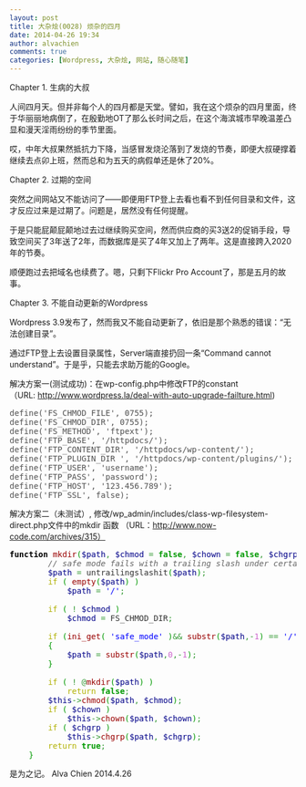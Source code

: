 ```yaml
---
layout: post
title: 大杂烩(0028) 烦杂的四月
date: 2014-04-26 19:34
author: alvachien
comments: true
categories: [Wordpress, 大杂烩, 网站, 随心随笔]
---
```

Chapter 1. 生病的大叔

人间四月天。但并非每个人的四月都是天堂。譬如，我在这个烦杂的四月里面，终于华丽丽地病倒了，在殷勤地OT了那么长时间之后，在这个海滨城市早晚温差凸显和漫天淫雨纷纷的季节里面。

哎，中年大叔果然抵抗力下降，当感冒发烧沦落到了发烧的节奏，即便大叔硬撑着继续去点卯上班，然而总和为五天的病假单还是休了20%。

Chapter 2. 过期的空间

突然之间网站又不能访问了——即便用FTP登上去看也看不到任何目录和文件，这才反应过来是过期了。问题是，居然没有任何提醒。

于是只能屁颠屁颠地过去过继续购买空间，然而供应商的买3送2的促销手段，导致空间买了3年送了2年，而数据库是买了4年又加上了两年。这是直接跨入2020年的节奏。

顺便跑过去把域名也续费了。嗯，只剩下Flickr Pro Account了，那是五月的故事。

Chapter 3. 不能自动更新的Wordpress

Wordpress 3.9发布了，然而我又不能自动更新了，依旧是那个熟悉的错误：“无法创建目录”。

通过FTP登上去设置目录属性，Server端直接扔回一条“Command cannot understand”。于是乎，只能去求助万能的Google。

解决方案一(测试成功)：在wp-config.php中修改FTP的constant （URL: http://www.wordpress.la/deal-with-auto-upgrade-failture.html)
<pre style="color: #515151;">define('FS_CHMOD_FILE', 0755);
define('FS_CHMOD_DIR', 0755);
define('FS_METHOD', 'ftpext');
define('FTP_BASE', '/httpdocs/');
define('FTP_CONTENT_DIR', '/httpdocs/wp-content/');
define('FTP_PLUGIN_DIR ', '/httpdocs/wp-content/plugins/');
define('FTP_USER', 'username');
define('FTP_PASS', 'password');
define('FTP_HOST', '123.456.789');
define('FTP_SSL', false);</pre>
解决方案二（未测试）, 修改/wp_admin/includes/class-wp-filesystem-direct.php文件中的mkdir 函数 （URL：http://www.now-code.com/archives/315）
<pre class="php" style="color: #333333;"><span style="font-weight: bold; color: #000000;">function</span> <span style="color: #990000;">mkdir</span><span style="color: #009900;">(</span><span style="color: #000088;">$path</span><span style="color: #339933;">,</span> <span style="color: #000088;">$chmod</span> <span style="color: #339933;">=</span> <span style="font-weight: bold; color: #009900;">false</span><span style="color: #339933;">,</span> <span style="color: #000088;">$chown</span> <span style="color: #339933;">=</span> <span style="font-weight: bold; color: #009900;">false</span><span style="color: #339933;">,</span> <span style="color: #000088;">$chgrp</span> <span style="color: #339933;">=</span> <span style="font-weight: bold; color: #009900;">false</span><span style="color: #009900;">)</span> <span style="color: #009900;">{</span>
        <span style="font-style: italic; color: #666666;">// safe mode fails with a trailing slash under certain PHP versions.</span>
        <span style="color: #000088;">$path</span> <span style="color: #339933;">=</span> untrailingslashit<span style="color: #009900;">(</span><span style="color: #000088;">$path</span><span style="color: #009900;">)</span><span style="color: #339933;">;</span>
        <span style="color: #b1b100;">if</span> <span style="color: #009900;">(</span> <span style="color: #990000;">empty</span><span style="color: #009900;">(</span><span style="color: #000088;">$path</span><span style="color: #009900;">)</span> <span style="color: #009900;">)</span>
            <span style="color: #000088;">$path</span> <span style="color: #339933;">=</span> <span style="color: #0000ff;">'/'</span><span style="color: #339933;">;</span>
 
        <span style="color: #b1b100;">if</span> <span style="color: #009900;">(</span> <span style="color: #339933;">!</span> <span style="color: #000088;">$chmod</span> <span style="color: #009900;">)</span>
            <span style="color: #000088;">$chmod</span> <span style="color: #339933;">=</span> FS_CHMOD_DIR<span style="color: #339933;">;</span>
 
        <span style="color: #b1b100;">if</span> <span style="color: #009900;">(</span><span style="color: #990000;">ini_get</span><span style="color: #009900;">(</span> <span style="color: #0000ff;">'safe_mode'</span> <span style="color: #009900;">)</span><span style="color: #339933;">&amp;&amp;</span> <span style="color: #990000;">substr</span><span style="color: #009900;">(</span><span style="color: #000088;">$path</span><span style="color: #339933;">,-</span><span style="color: #cc66cc;">1</span><span style="color: #009900;">)</span> <span style="color: #339933;">==</span> <span style="color: #0000ff;">'/'</span><span style="color: #009900;">)</span>
        <span style="color: #009900;">{</span>
            <span style="color: #000088;">$path</span> <span style="color: #339933;">=</span> <span style="color: #990000;">substr</span><span style="color: #009900;">(</span><span style="color: #000088;">$path</span><span style="color: #339933;">,</span><span style="color: #cc66cc;">0</span><span style="color: #339933;">,-</span><span style="color: #cc66cc;">1</span><span style="color: #009900;">)</span><span style="color: #339933;">;</span>
        <span style="color: #009900;">}</span>
 
        <span style="color: #b1b100;">if</span> <span style="color: #009900;">(</span> <span style="color: #339933;">!</span> <span style="color: #339933;">@</span><span style="color: #990000;">mkdir</span><span style="color: #009900;">(</span><span style="color: #000088;">$path</span><span style="color: #009900;">)</span> <span style="color: #009900;">)</span>
            <span style="color: #b1b100;">return</span> <span style="font-weight: bold; color: #009900;">false</span><span style="color: #339933;">;</span>
        <span style="color: #000088;">$this</span><span style="color: #339933;">-&gt;</span><span style="color: #990000;">chmod</span><span style="color: #009900;">(</span><span style="color: #000088;">$path</span><span style="color: #339933;">,</span> <span style="color: #000088;">$chmod</span><span style="color: #009900;">)</span><span style="color: #339933;">;</span>
        <span style="color: #b1b100;">if</span> <span style="color: #009900;">(</span> <span style="color: #000088;">$chown</span> <span style="color: #009900;">)</span>
            <span style="color: #000088;">$this</span><span style="color: #339933;">-&gt;</span><span style="color: #990000;">chown</span><span style="color: #009900;">(</span><span style="color: #000088;">$path</span><span style="color: #339933;">,</span> <span style="color: #000088;">$chown</span><span style="color: #009900;">)</span><span style="color: #339933;">;</span>
        <span style="color: #b1b100;">if</span> <span style="color: #009900;">(</span> <span style="color: #000088;">$chgrp</span> <span style="color: #009900;">)</span>
            <span style="color: #000088;">$this</span><span style="color: #339933;">-&gt;</span><span style="color: #990000;">chgrp</span><span style="color: #009900;">(</span><span style="color: #000088;">$path</span><span style="color: #339933;">,</span> <span style="color: #000088;">$chgrp</span><span style="color: #009900;">)</span><span style="color: #339933;">;</span>
        <span style="color: #b1b100;">return</span> <span style="font-weight: bold; color: #009900;">true</span><span style="color: #339933;">;</span>
    <span style="color: #009900;">}</span></pre>
是为之记。
Alva Chien
2014.4.26
